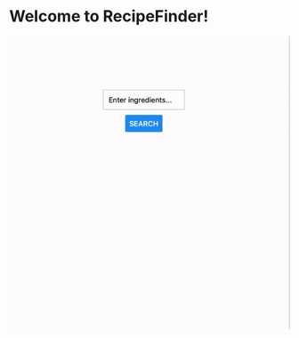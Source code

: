 <h1>Welcome to RecipeFinder!</h1>

![RecipeFinder](https://github.com/b1sh4l/RecipeFinder/blob/324009064512d25d307279915b40c7130a04e306/assets/RecipeFinder-ezgif.com-video-to-gif-converter.gif)
